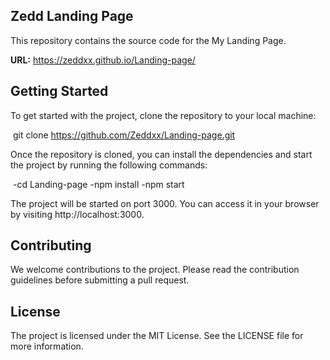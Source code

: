 ## Zedd Landing Page

This repository contains the source code for the My Landing Page.

**URL:** https://zeddxx.github.io/Landing-page/

## Getting Started

To get started with the project, clone the repository to your local machine:


​
git clone https://github.com/Zeddxx/Landing-page.git
​


Once the repository is cloned, you can install the dependencies and start the project by running the following commands:


​
-cd Landing-page
-npm install
-npm start
​


The project will be started on port 3000. You can access it in your browser by visiting http://localhost:3000.


## Contributing

We welcome contributions to the project. Please read the contribution guidelines before submitting a pull request.

## License

The project is licensed under the MIT License. See the LICENSE file for more information.